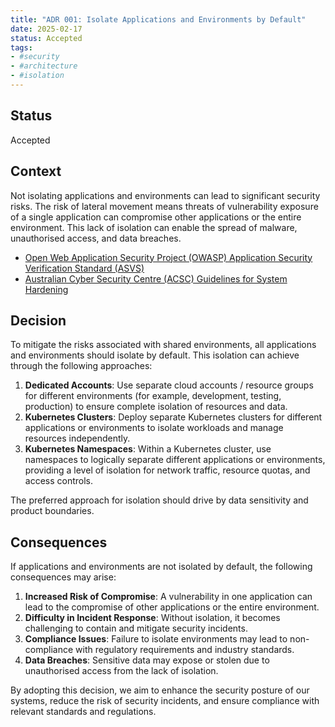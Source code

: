 ```yaml
---
title: "ADR 001: Isolate Applications and Environments by Default"
date: 2025-02-17
status: Accepted
tags:
- #security
- #architecture
- #isolation
---
```


## Status

Accepted

## Context

Not isolating applications and environments can lead to significant security risks. The risk of lateral movement means threats of vulnerability exposure of a single application can compromise other applications or the entire environment. This lack of isolation can enable the spread of malware, unauthorised access, and data breaches.

- [Open Web Application Security Project (OWASP) Application Security Verification Standard (ASVS)](https://owasp.org/www-project-application-security-verification-standard/)
- [Australian Cyber Security Centre (ACSC) Guidelines for System Hardening](https://www.cyber.gov.au/resources-business-and-government/essential-cyber-security/ism/cyber-security-guidelines/guidelines-system-hardening)

## Decision

To mitigate the risks associated with shared environments, all applications and environments should isolate by default. This isolation can achieve through the following approaches:

1. **Dedicated Accounts**: Use separate cloud accounts / resource groups for different environments (for example, development, testing, production) to ensure complete isolation of resources and data.
2. **Kubernetes Clusters**: Deploy separate Kubernetes clusters for different applications or environments to isolate workloads and manage resources independently.
3. **Kubernetes Namespaces**: Within a Kubernetes cluster, use namespaces to logically separate different applications or environments, providing a level of isolation for network traffic, resource quotas, and access controls.

The preferred approach for isolation should drive by data sensitivity and product boundaries.

## Consequences

If applications and environments are not isolated by default, the following consequences may arise:

1. **Increased Risk of Compromise**: A vulnerability in one application can lead to the compromise of other applications or the entire environment.
2. **Difficulty in Incident Response**: Without isolation, it becomes challenging to contain and mitigate security incidents.
3. **Compliance Issues**: Failure to isolate environments may lead to non-compliance with regulatory requirements and industry standards.
4. **Data Breaches**: Sensitive data may expose or stolen due to unauthorised access from the lack of isolation.

By adopting this decision, we aim to enhance the security posture of our systems, reduce the risk of security incidents, and ensure compliance with relevant standards and regulations.
